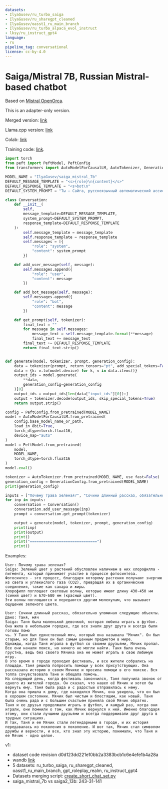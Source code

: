 ```yaml
---
datasets:
- IlyaGusev/ru_turbo_saiga
- IlyaGusev/ru_sharegpt_cleaned
- IlyaGusev/oasst1_ru_main_branch
- IlyaGusev/ru_turbo_alpaca_evol_instruct
- lksy/ru_instruct_gpt4
language:
- ru
pipeline_tag: conversational
license: cc-by-4.0
---
```


# Saiga/Mistral 7B, Russian Mistral-based chatbot

Based on [Mistral OpenOrca](https://huggingface.co/Open-Orca/Mistral-7B-OpenOrca).

This is an adapter-only version.

Merged version: [link](https://huggingface.co/IlyaGusev/saiga_mistral_7b_merged)

Llama.cpp version: [link](https://huggingface.co/IlyaGusev/saiga_mistral_7b_gguf)

Colab: [link](https://colab.research.google.com/drive/1C7TTwYDbfEmkHrbgHNIHS-udoWIEQTUo)

Training code: [link](https://github.com/IlyaGusev/rulm/tree/master/self_instruct).

```python
import torch
from peft import PeftModel, PeftConfig
from transformers import AutoModelForCausalLM, AutoTokenizer, GenerationConfig

MODEL_NAME = "IlyaGusev/saiga_mistral_7b"
DEFAULT_MESSAGE_TEMPLATE = "<s>{role}\n{content}</s>"
DEFAULT_RESPONSE_TEMPLATE = "<s>bot\n"
DEFAULT_SYSTEM_PROMPT = "Ты — Сайга, русскоязычный автоматический ассистент. Ты разговариваешь с людьми и помогаешь им."

class Conversation:
    def __init__(
        self,
        message_template=DEFAULT_MESSAGE_TEMPLATE,
        system_prompt=DEFAULT_SYSTEM_PROMPT,
        response_template=DEFAULT_RESPONSE_TEMPLATE
    ):
        self.message_template = message_template
        self.response_template = response_template
        self.messages = [{
            "role": "system",
            "content": system_prompt
        }]

    def add_user_message(self, message):
        self.messages.append({
            "role": "user",
            "content": message
        })

    def add_bot_message(self, message):
        self.messages.append({
            "role": "bot",
            "content": message
        })

    def get_prompt(self, tokenizer):
        final_text = ""
        for message in self.messages:
            message_text = self.message_template.format(**message)
            final_text += message_text
        final_text += DEFAULT_RESPONSE_TEMPLATE
        return final_text.strip()


def generate(model, tokenizer, prompt, generation_config):
    data = tokenizer(prompt, return_tensors="pt", add_special_tokens=False)
    data = {k: v.to(model.device) for k, v in data.items()}
    output_ids = model.generate(
        **data,
        generation_config=generation_config
    )[0]
    output_ids = output_ids[len(data["input_ids"][0]):]
    output = tokenizer.decode(output_ids, skip_special_tokens=True)
    return output.strip()

config = PeftConfig.from_pretrained(MODEL_NAME)
model = AutoModelForCausalLM.from_pretrained(
    config.base_model_name_or_path,
    load_in_8bit=True,
    torch_dtype=torch.float16,
    device_map="auto"
)
model = PeftModel.from_pretrained(
    model,
    MODEL_NAME,
    torch_dtype=torch.float16
)
model.eval()

tokenizer = AutoTokenizer.from_pretrained(MODEL_NAME, use_fast=False)
generation_config = GenerationConfig.from_pretrained(MODEL_NAME)
print(generation_config)

inputs = ["Почему трава зеленая?", "Сочини длинный рассказ, обязательно упоминая следующие объекты. Дано: Таня, мяч"]
for inp in inputs:
    conversation = Conversation()
    conversation.add_user_message(inp)
    prompt = conversation.get_prompt(tokenizer)

    output = generate(model, tokenizer, prompt, generation_config)
    print(inp)
    print(output)
    print()
    print("==============================")
    print()
```

Examples:
```
User: Почему трава зеленая? 
Saiga: Зеленый цвет у растений обусловлен наличием в них хлорофилла - пигмента, который принимает участие в процессе фотосинтеза.
Фотосинтез - это процесс, благодаря которому растения получают энергию из света и углекислого газа (CO2), превращая их в органические соединения, такие как сахара и жиры.
Хлорофилл поглощает световые волны, которые имеют длину 430-450 нм (синий цвет) и 670-680 нм (красный цвет).
Эти волны поглощаются и передаются другим молекулам, что вызывает ощущение зеленого цвета.
```

```
User: Сочини длинный рассказ, обязательно упоминая следующие объекты. Дано: Таня, мяч
Saiga: Таня была маленькой девочкой, которая любила играть в футбол. Она жила в небольшом городке, где все знали друг друга и всегда были готовы помо
чь. У Тани был единственный мяч, который она называла "Мячик". Он был старым, но для Тани он был самым ценным предметом в мире.
Однажды, когда Таня играла в футбол со своими друзьями, Мячик пропал. Все они начали поиск, но ничего не могли найти. Таня была очень грустна, ведь без своего Мячика она не может играть в свою любимую игру.
В это время в городе проходил фестиваль, и все жители собрались на площади. Таня решила попросить помощи у всех присутствующих. Она рассказала историю о своем Мячике и просила помощи в его поиске. Вся толпа сочувствовала Тане и обещала помочь.
На следующий день, когда фестиваль закончился, Таня получила звонок от одного из жителей города. Он сказал, что нашел её Мячик и хотел бы вернуть ему. Таня была рада и с радостью отправилась к нему.
Когда она пришла к дому, где находился Мячик, она увидела, что он был в хорошем состоянии. Мячик был чистым и блестящим, как новый. Таня была очень рада и с большим счастьем приняла свой Мячик обратно.
Таня и ее друзья продолжали играть в футбол, и каждый раз, когда они играли, они помнили о том, как Мячик вернулся к ней. Именно благодаря этому, они стали лучшими друзьями и всегда поддерживали друг друга в трудных ситуациях.
И так, Таня и ее Мячик стали легендарными в городе, и их история передавалась из поколения в поколение. И вот так, Мячик стал символом дружбы и верности, и все, кто знал эту историю, понимали, что Таня и ее Мячик - одно целое.
```

v1:
- dataset code revision d0d123dd221e10bb2a3383bcb1c6e4efe1b4a28a
- wandb [link](https://wandb.ai/ilyagusev/rulm_self_instruct/runs/ip1qmm9p)
- 5 datasets: ru_turbo_saiga, ru_sharegpt_cleaned, oasst1_ru_main_branch, gpt_roleplay_realm, ru_instruct_gpt4
- Datasets merging script: [create_short_chat_set.py](https://github.com/IlyaGusev/rulm/blob/d0d123dd221e10bb2a3383bcb1c6e4efe1b4a28a/self_instruct/src/data_processing/create_short_chat_set.py)
- saiga_mistral_7b vs saiga2_13b: 243-31-141
